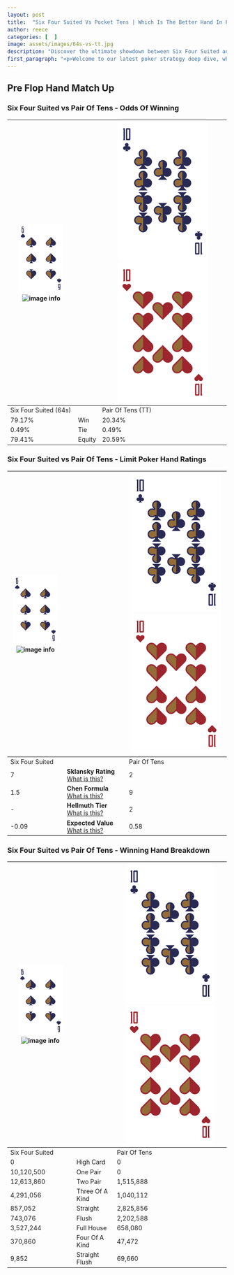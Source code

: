 ```yaml
---
layout: post
title:  "Six Four Suited Vs Pocket Tens | Which Is The Better Hand In Poker? A Complete Guide"
author: reece
categories: [  ]
image: assets/images/64s-vs-tt.jpg
description: "Discover the ultimate showdown between Six Four Suited and Pair Of Tens in poker! Uncover the odds, strategies, and scenarios where one hand triumphs over the other. Get ready to up your poker game with this thrilling analysis."
first_paragraph: "<p>Welcome to our latest poker strategy deep dive, where we're pitting two distinct hands against each other in a high-stakes showdown: Six Four Suited vs Pair Of Tens.</p><p>In the dynamic world of poker, every decision counts, and knowing which hand holds the upper hand is key to your success at the table.</p><p>In this article, we'll dissect these two hands, explore the scenarios where one dominates the other, and equip you with the knowledge to make strategic choices that can tip the odds in your favor.</p><p>Get ready to unravel the intriguing dynamics of these poker hands and elevate your game to new heights.</p>"
---
```




[comment]: # (sp0)

## Pre Flop Hand Match Up

<div class="table hand-ratings" markdown="1"> 



### Six Four Suited vs Pair Of Tens - Odds Of Winning


    
| ![image info](assets/images/hand1/6.png) ![image info](assets/images/hand1/4s.png) |  | ![image info](assets/images/hand2/T.png) ![image info](assets/images/hand2/To.png) |
| -------- | -------- | -------- |
| Six Four Suited (64s) |  | Pair Of Tens (TT) |
| 79.17% | Win | 20.34% |
| 0.49% | Tie | 0.49% |
| 79.41% | Equity | 20.59% |




[comment]: # (sp1)



### Six Four Suited vs Pair Of Tens - Limit Poker Hand Ratings


    
| ![image info](assets/images/hand1/6.png) ![image info](assets/images/hand1/4s.png) |  | ![image info](assets/images/hand2/T.png) ![image info](assets/images/hand2/To.png) |
| -------- | -------- | -------- |
| Six Four Suited |  | Pair Of Tens |
| 7 | **Sklansky Rating** [What is this?](/sklansky-rating-explained) | 2 |
| 1.5 | **Chen Formula** [What is this?](/chen-formula-explained) | 9 |
| - | **Hellmuth Tier** [What is this?](/Hellmuth-tier-explained) | 2 |
| -0.09 | **Expected Value** [What is this?](/expected-value-explained) | 0.58 |




[comment]: # (sp2)



### Six Four Suited vs Pair Of Tens - Winning Hand Breakdown


    
| ![image info](assets/images/hand1/6.png) ![image info](assets/images/hand1/4s.png) |  | ![image info](assets/images/hand2/T.png) ![image info](assets/images/hand2/To.png) |
| -------- | -------- | -------- |
| Six Four Suited |  | Pair Of Tens |
| 0 | High Card | 0 |
| 10,120,500 | One Pair | 0 |
| 12,613,860 | Two Pair | 1,515,888 |
| 4,291,056 | Three Of A Kind | 1,040,112 |
| 857,052 | Straight | 2,825,856 |
| 743,076 | Flush | 2,202,588 |
| 3,527,244 | Full House | 658,080 |
| 370,860 | Four Of A Kind | 47,472 |
| 9,852 | Straight Flush | 69,660 |




[comment]: # (sp3)



</div>

[comment]: # (sp4)



[comment]: # (sp5)

